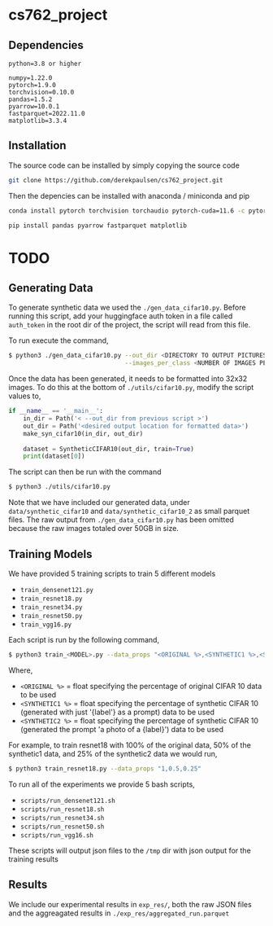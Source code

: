 # cs762_project


## Dependencies
```
python=3.8 or higher

numpy=1.22.0
pytorch=1.9.0
torchvision=0.10.0
pandas=1.5.2
pyarrow=10.0.1
fastparquet=2022.11.0
matplotlib=3.3.4
```
## Installation

The source code can be installed by simply copying the source code

```bash
git clone https://github.com/derekpaulsen/cs762_project.git
```

Then the depencies can be installed with anaconda / miniconda and pip

```bash
conda install pytorch torchvision torchaudio pytorch-cuda=11.6 -c pytorch -c nvidia
```
```bash
pip install pandas pyarrow fastparquet matplotlib
```

# TODO

## Generating Data

To generate synthetic data we used the `./gen_data_cifar10.py`. Before running this script, add your 
huggingface auth token in a file called `auth_token` in the root dir of the project, the script 
will read from this file.

To run execute the command,

```bash
$ python3 ./gen_data_cifar10.py --out_dir <DIRECTORY TO OUTPUT PICTURES>\
								--images_per_class <NUMBER OF IMAGES PER CLASS TO GENERATE>
```

Once the data has been generated, it needs to be formatted into 32x32 images. To do this at the
bottom of `./utils/cifar10.py`, modify the script values to, 

```python 
if __name__ == '__main__':
    in_dir = Path('< --out_dir from previous script >')
    out_dir = Path('<desired output location for formatted data>')
    make_syn_cifar10(in_dir, out_dir)
	
    dataset = SyntheticCIFAR10(out_dir, train=True)
    print(dataset[0])
```

The script can then be run with the command 

```bash
$ python3 ./utils/cifar10.py
```

Note that we have included our generated data, under `data/synthetic_cifar10` and `data/synthetic_cifar10_2`
as small parquet files. The raw output from `./gen_data_cifar10.py` has been omitted because the raw images 
totaled over 50GB in size.

## Training Models

We have provided 5 training scripts to train 5 different models

- `train_densenet121.py`
- `train_resnet18.py`
- `train_resnet34.py`
- `train_resnet50.py`
- `train_vgg16.py`

Each script is run by the following command, 

```bash 
$ python3 train_<MODEL>.py --data_props "<ORIGINAL %>,<SYNTHETIC1 %>,<SYNTHETIC2 %>"
```

Where, 

- `<ORIGINAL %>` = float specifying the percentage of original CIFAR 10 data to be used
- `<SYNTHETIC1 %>` = float specifying the percentage of synthetic CIFAR 10 (generated with just '{label'} as a prompt) data to be used
- `<SYNTHETIC2 %>` = float specifying the percentage of synthetic CIFAR 10 (generated the prompt 'a photo of a {label}') data to be used


For example, to train resnet18 with 100% of the original data, 50% of the synthetic1 data, and 25% of the synthetic2 data we would run,

```bash 
$ python3 train_resnet18.py --data_props "1,0.5,0.25"
```

To run all of the experiments we provide 5 bash scripts,

- `scripts/run_densenet121.sh`
- `scripts/run_resnet18.sh`
- `scripts/run_resnet34.sh`
- `scripts/run_resnet50.sh`
- `scripts/run_vgg16.sh`


These scripts will output json files to the `/tmp` dir with json output for the 
training results


## Results

We include our experimental results in `exp_res/`, both the raw JSON files and the 
aggreagated results in `./exp_res/aggregated_run.parquet`
